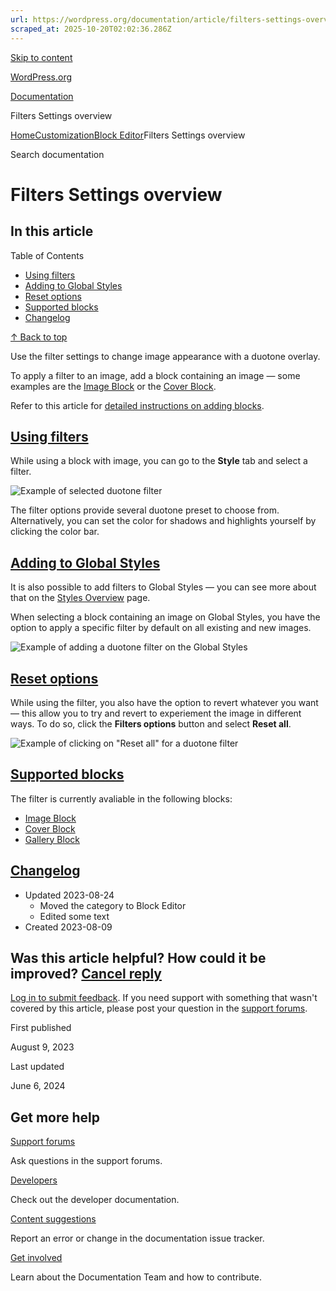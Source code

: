 ```yaml
---
url: https://wordpress.org/documentation/article/filters-settings-overview
scraped_at: 2025-10-20T02:02:36.286Z
---
```


[Skip to content](https://wordpress.org/documentation/article/filters-settings-overview/#wp--skip-link--target)

[WordPress.org](https://wordpress.org/)

[Documentation](https://wordpress.org/documentation)

Filters Settings overview

[Home](https://wordpress.org/documentation)[Customization](https://wordpress.org/documentation/customization/)[Block Editor](https://wordpress.org/documentation/category/block-editor/)Filters Settings overview

Search documentation

# Filters Settings overview

## In this article

Table of Contents

- [Using filters](https://wordpress.org/documentation/article/filters-settings-overview/#using-filters)
- [Adding to Global Styles](https://wordpress.org/documentation/article/filters-settings-overview/#adding-to-global-styles)
- [Reset options](https://wordpress.org/documentation/article/filters-settings-overview/#reset-options)
- [Supported blocks](https://wordpress.org/documentation/article/filters-settings-overview/#supported-blocks)
- [Changelog](https://wordpress.org/documentation/article/filters-settings-overview/#changelog)

[↑ Back to top](https://wordpress.org/documentation/article/filters-settings-overview/#wp--skip-link--target)

Use the filter settings to change image appearance with a duotone overlay.

To apply a filter to an image, add a block containing an image — some examples are the [Image Block](https://wordpress.org/documentation/article/image-block/) or the [Cover Block](https://wordpress.org/documentation/article/cover-block/).

Refer to this article for [detailed instructions on adding blocks](https://wordpress.org/documentation/article/adding-a-new-block/).

## [Using filters](https://wordpress.org/documentation/article/filters-settings-overview/\#using-filters)

While using a block with image, you can go to the **Style** tab and select a filter.

![Example of selected duotone filter](https://wordpress.org/documentation/files/2023/08/image-1024x560.png)

The filter options provide several duotone preset to choose from. Alternatively, you can set the color for shadows and highlights yourself by clicking the color bar.

## [Adding to Global Styles](https://wordpress.org/documentation/article/filters-settings-overview/\#adding-to-global-styles)

It is also possible to add filters to Global Styles — you can see more about that on the [Styles Overview](https://wordpress.org/documentation/article/styles-overview/) page.

When selecting a block containing an image on Global Styles, you have the option to apply a specific filter by default on all existing and new images.

![Example of adding a duotone filter on the Global Styles](https://wordpress.org/documentation/files/2023/08/image-2-1024x560.png)

## [Reset options](https://wordpress.org/documentation/article/filters-settings-overview/\#reset-options)

While using the filter, you also have the option to revert whatever you want — this allow you to try and revert to experiement the image in different ways. To do so, click the **Filters options** button and select **Reset all**.

![Example of clicking on "Reset all" for a duotone filter](https://wordpress.org/documentation/files/2023/08/image-1-1024x558.png)

## [Supported blocks](https://wordpress.org/documentation/article/filters-settings-overview/\#supported-blocks)

The filter is currently avaliable in the following blocks:

- [Image Block](https://wordpress.org/documentation/article/image-block/)
- [Cover Block](https://wordpress.org/documentation/article/cover-block/)
- [Gallery Block](https://wordpress.org/documentation/article/gallery-block/)

## [Changelog](https://wordpress.org/documentation/article/filters-settings-overview/\#changelog)

- Updated 2023-08-24
  - Moved the category to Block Editor
  - Edited some text
- Created 2023-08-09

## Was this article helpful? How could it be improved? [Cancel reply](https://wordpress.org/documentation/article/filters-settings-overview/\#respond)

[Log in to submit feedback](https://login.wordpress.org/?redirect_to=https%3A%2F%2Fwordpress.org%2Fdocumentation%2Farticle%2Ffilters-settings-overview%2F&locale=en_US). If you need support with something that wasn't covered by this article, please post your question in the [support forums](https://wordpress.org/support/forums/).

First published

August 9, 2023

Last updated

June 6, 2024

## Get more help

[Support forums](https://wordpress.org/support/forums/)

Ask questions in the support forums.

[Developers](https://developer.wordpress.org/)

Check out the developer documentation.

[Content suggestions](https://github.com/WordPress/Documentation-Issue-Tracker/issues)

Report an error or change in the documentation issue tracker.

[Get involved](https://make.wordpress.org/docs/)

Learn about the Documentation Team and how to contribute.